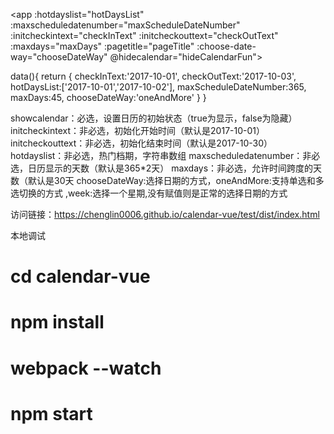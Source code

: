 <app
	:hotdayslist="hotDaysList"
	:maxscheduledatenumber="maxScheduleDateNumber"
	:initcheckintext="checkInText"
	:initcheckouttext="checkOutText"
	:maxdays="maxDays"
	:pagetitle="pageTitle"
	:choose-date-way="chooseDateWay"
	@hidecalendar="hideCalendarFun"></app>

data(){
	return {
		checkInText:'2017-10-01',
		checkOutText:'2017-10-03',
		hotDaysList:['2017-10-01','2017-10-02'],
		maxScheduleDateNumber:365,
		maxDays:45,
		chooseDateWay:'oneAndMore'
	}
}

showcalendar：必选，设置日历的初始状态（true为显示，false为隐藏）
initcheckintext：非必选，初始化开始时间（默认是2017-10-01）
initcheckouttext：非必选，初始化结束时间（默认是2017-10-30）
hotdayslist：非必选，热门档期，字符串数组
maxscheduledatenumber：非必选，日历显示的天数（默认是365*2天）
maxdays：非必选，允许时间跨度的天数（默认是30天
chooseDateWay:选择日期的方式，oneAndMore:支持单选和多选切换的方式 ,week:选择一个星期,没有赋值则是正常的选择日期的方式

访问链接：https://chenglin0006.github.io/calendar-vue/test/dist/index.html


本地调试
# cd calendar-vue
# npm install
# webpack --watch
# npm start